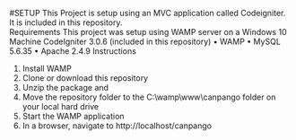 #SETUP
This Project is setup using an MVC application called Codeigniter. It is included in this repository.  
Requirements
This project was setup using WAMP server on a Windows 10 Machine CodeIgniter 3.0.6 (included in this repository)
•	WAMP
•	MySQL 5.6.35
•	Apache 2.4.9
Instructions
1.	Install WAMP
2.	Clone or download this repository
3.	Unzip the package and 
4.	Move the repository folder to the  C:\wamp\www\canpango folder on your local hard drive
5.	Start the WAMP application
6.	In a browser, navigate to http://localhost/canpango
